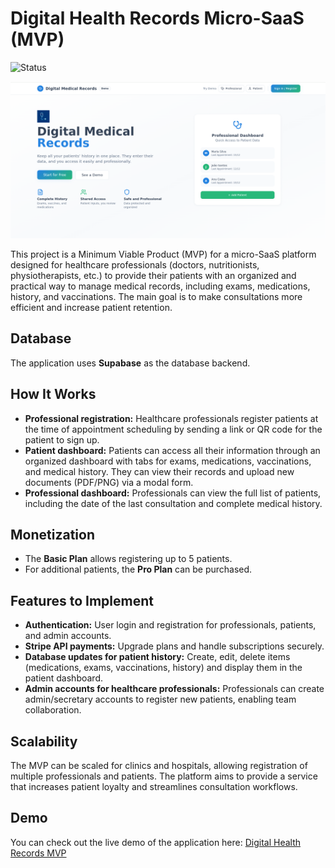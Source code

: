 # Digital Health Records Micro-SaaS (MVP)

![Status](https://img.shields.io/badge/status-MVP-yellow)

![Landing Page](./src/assets/digital%20medical%20records.png)

This project is a Minimum Viable Product (MVP) for a micro-SaaS platform designed for healthcare professionals (doctors, nutritionists, physiotherapists, etc.) to provide their patients with an organized and practical way to manage medical records, including exams, medications, history, and vaccinations. The main goal is to make consultations more efficient and increase patient retention.

## Database
The application uses **Supabase** as the database backend.

## How It Works
- **Professional registration:** Healthcare professionals register patients at the time of appointment scheduling by sending a link or QR code for the patient to sign up.  
- **Patient dashboard:** Patients can access all their information through an organized dashboard with tabs for exams, medications, vaccinations, and medical history. They can view their records and upload new documents (PDF/PNG) via a modal form.  
- **Professional dashboard:** Professionals can view the full list of patients, including the date of the last consultation and complete medical history.

## Monetization
- The **Basic Plan** allows registering up to 5 patients.  
- For additional patients, the **Pro Plan** can be purchased.

## Features to Implement
- **Authentication:** User login and registration for professionals, patients, and admin accounts.  
- **Stripe API payments:** Upgrade plans and handle subscriptions securely.  
- **Database updates for patient history:** Create, edit, delete items (medications, exams, vaccinations, history) and display them in the patient dashboard.  
- **Admin accounts for healthcare professionals:** Professionals can create admin/secretary accounts to register new patients, enabling team collaboration.

## Scalability
The MVP can be scaled for clinics and hospitals, allowing registration of multiple professionals and patients. The platform aims to provide a service that increases patient loyalty and streamlines consultation workflows.

## Demo
You can check out the live demo of the application here: [Digital Health Records MVP](https://med-history-link.lovable.app/)



